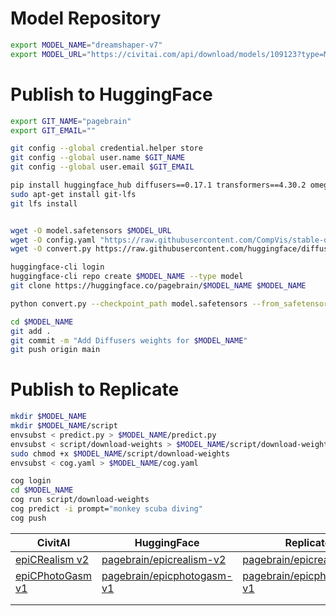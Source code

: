 # Model Repository

```bash
export MODEL_NAME="dreamshaper-v7"
export MODEL_URL="https://civitai.com/api/download/models/109123?type=Model&format=SafeTensor&size=pruned&fp=fp16"
```

# Publish to HuggingFace
```bash
export GIT_NAME="pagebrain"
export GIT_EMAIL=""

git config --global credential.helper store
git config --global user.name $GIT_NAME
git config --global user.email $GIT_EMAIL

pip install huggingface_hub diffusers==0.17.1 transformers==4.30.2 omegaconf==2.3.0 accelerate==0.22.0 cog==0.8.6
sudo apt-get install git-lfs
git lfs install


wget -O model.safetensors $MODEL_URL
wget -O config.yaml "https://raw.githubusercontent.com/CompVis/stable-diffusion/main/configs/stable-diffusion/v1-inference.yaml"
wget -O convert.py https://raw.githubusercontent.com/huggingface/diffusers/v0.17.1/scripts/convert_original_stable_diffusion_to_diffusers.py

huggingface-cli login
huggingface-cli repo create $MODEL_NAME --type model
git clone https://huggingface.co/pagebrain/$MODEL_NAME $MODEL_NAME

python convert.py --checkpoint_path model.safetensors --from_safetensors --to_safetensors --original_config config.yaml --dump_path $MODEL_NAME --half

cd $MODEL_NAME
git add .
git commit -m "Add Diffusers weights for $MODEL_NAME"
git push origin main
```

# Publish to Replicate
```bash
mkdir $MODEL_NAME
mkdir $MODEL_NAME/script
envsubst < predict.py > $MODEL_NAME/predict.py
envsubst < script/download-weights > $MODEL_NAME/script/download-weights
sudo chmod +x $MODEL_NAME/script/download-weights
envsubst < cog.yaml > $MODEL_NAME/cog.yaml

cog login
cd $MODEL_NAME
cog run script/download-weights
cog predict -i prompt="monkey scuba diving"
cog push
```


| CivitAI | HuggingFace | Replicate |
|---|---|---|
| [epiCRealism v2](https://civitai.com/models/25694?modelVersionId=101593) | [pagebrain/epicrealism-v2](https://huggingface.co/pagebrain/epicrealism-v2) | [pagebrain/epicrealism-v2](https://replicate.com/pagebrain/epicrealism-v2) |
| [epiCPhotoGasm v1](https://civitai.com/models/132632/epicphotogasm) | [pagebrain/epicphotogasm-v1](https://huggingface.co/pagebrain/epicphotogasm-v1) | [pagebrain/epicphotogasm-v1](https://replicate.com/pagebrain/epicphotogasm-v1) |
|  |  |  |
|  |  |  |
